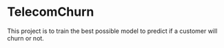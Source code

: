 # TelecomChurn
This project is to train the best possible model to predict if a customer will churn or not.
